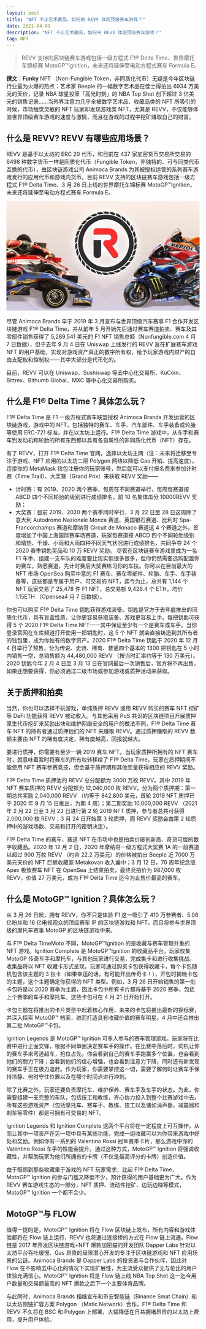 ```yaml
---
layout: post
title: "NFT 不止艺术藏品，如何用 REVV 体验顶级赛车游戏？"
date: 2021-04-09
description: "NFT 不止艺术藏品，如何用 REVV 体验顶级赛车游戏？"
tag: NFT
---   
```

>REVV 支持的区块链赛车游戏包括一级方程式 F1® Delta Time、世界摩托车锦标赛 MotoGP™Ignition，未来还将延伸至电动方程式赛车 Formula E。

__撰文：Funky__
NFT （Non-Fungible Token，非同质化代币）无疑是今年区块链行业最为火爆的热点：艺术家 Beeple 的一幅数字艺术品在佳士得拍出 6934 万美元的天价，记录 NBA 球星投篮「高光时刻」的 NBA Top Shot 创下超过 3 亿美元的销售记录……当外界注意力几乎全被数字艺术品、收藏品类的 NFT 所吸引的时候，市场触觉灵敏的 NFT 玩家却发现游戏类 NFT，尤其是 REVV，不仅能够体验世界顶级赛车游戏的速度与激情，而且在游戏的过程中挖矿赚取自己的财富。

## 什么是 REVV? REVV 有哪些应用场景？
REVV 是基于以太坊的 ERC 20 代币，和目前在 437 家加密货币交易所交易的 6498 种数字货币一样是同质化代币（Fungible Token，非独特的、可与同类代币互换的代币），由区块链游戏公司 Animoca Brands 为其被授权运营的系列赛车游戏发行的应用代币和游戏内货币。目前 REVV 支持的区块链赛车游戏包括一级方程式 F1® Delta Time、3 月 26 日上线的世界摩托车锦标赛 MotoGP™Ignition，未来还将延伸至电动方程式赛车 Formula E。

![](/images/posts/nft/0409.01.jpg)

尽管 Animoca Brands 早于 2019 年 3 月宣布与世界顶级汽车赛事 F1 合作开发区块链游戏 F1® Delta Time，并从前年 5 月开始先后通过赛车赛道拍卖、赛车及其零部件销售获得了 5,289,541 美元的 F1 NFT 销售总额（Nonfungible.com 4 月 7 日数据），但于去年 9 月 4 日在 Uniswap 上线发行的 REVV 旨在扩展赛车游戏 NFT 的用户基础，实现对游戏资产真正的数字所有权，给予玩家游戏内财产的自由支配权和控制权——其中大部分是代币化的。

目前，REVV 可以在 Uniswap、Sushiswap 等去中心化交易所、KuCoin、Bittrex、Bithumb Global、MXC 等中心化交易所购买。

## 什么是 F1® Delta Time？具体怎么玩？
F1® Delta Time 是 F1 一级方程式赛车联盟授权 Animoca Brands 开发运营的区块链游戏，游戏中的 NFT，包括独特的赛车、车手、汽车部件、车手装备或轮胎等使用 ERC-721 标准，并在以太坊上运行。F1® Delta Time 游戏中，从车手和赛车到发动机和轮胎的所有东西都以具有各自属性的非同质化代币（NFT）存在。

有了 REVV，打开 F1® Delta Time 官网，选择以太坊主网（注：未来将迁移至专注于游戏、NFT 应用的以太坊二层 Polygon 网络以降低 Gas 开销、提高速度），连接你的 MetaMask 钱包注册你的玩家账号，然后就可以支付报名费来参加计时赛（Time Trail）、大奖赛（Grand Prix）来获取 REVV 奖励——

* 计时赛：有 2019、2020 两个赛季，每周在不同赛道举行，每周每赛道按 ABCD 四个不同轮胎的级别进行成绩排名，前 10 名集体瓜分 10000REVV 奖励；
* 大奖赛：目前 2019、2020 两个赛季同时举行，3 月 22 日至 28 日这周除了意大利 Autodromo Nazionale Monza 赛道、英国银石赛道、比利时 Spa-Francorchamps 赛道和摩纳哥 Circuit de Monaco 赛道这 4 个赛道之外，首度增加了中国上海国际赛车场赛道，玩家每赛道按 ABCD 四个不同轮胎级别和晴热、干燥、小雨和大雨四种不同天气状况进行成绩排名，共同争夺 24 个 2020 赛季钥匙奖品和 10 万 REVV 奖励。
尽管在区块链赛车游戏里成为一名 F1 车手、组建一支车队的难度要比现实低很多很多，但你仍然需要选购配置你的赛车，熟悉赛道，先计时赛后大奖赛练习你的车技。你可以在目前最大的 NFT 市场 OpenSea 购买中意的 F1 赛车、赛车零部件、轮胎、车手、车手装备等，这些都是专属于用户、可交易的 NFT，迄今为止，总共有 1,144 个 NFT 玩家交易了 25,478 件 F1 NFT，总交易额 9,426.4 个 ETH，均价 1.15ETH （Opensea4 月 7 日数据）。

你也可以购买 F1® Delta Time 钥匙获得游戏装备。钥匙是官方于去年底推出的同质化代币，具有盲盒性质，让你更容易获取装备、游戏更容易上手。每把钥匙可获得 5 个 2020 F1® Delta Time NFT——其中保证至少有一个是赛车或车手。当你登录官网在车库频道打开使用一把钥匙时，这 5 个 NFT 就会直接铸造到其所有者的钱包里，成为你独有的数字资产。2020 F1® Delta Time 钥匙于 2020 年 12 月 4 日举行了预售，分为传说、史诗、稀有、普通四个基本的 1300 把钥匙在 5 小时内销售一空，总销售额为 44,480,000 REVV （按当时汇率约等于 130 万美元）。2020 钥匙今年 2 月 4 日至 3 月 13 日在官网最后一次销售后，官方将不再出售。如果还想要获得，你必须通过二级市场或参加游戏或质押活动来获取。

## 关于质押和拍卖
当然，你也可以选择不玩游戏，单纯质押 REVV 或用 REVV 购买的赛车 NFT 挖矿等 DeFi 功能获得 REVV 被动收入。与其他采用 PoS 共识的区块链项目开展质押原生代币挖矿来奖励出块和维护网络安全的用户的做法不同，F1® Delta Time 赛车 NFT 的持有者通过质押他们的 NFT 来赚取 REVV。通过质押赚取的 REVV 数额主要由 NFT 的稀有度决定，稀有度越高，回报就越大。

要进行质押，你需要有至少一辆 2019 赛车 NFT。当玩家质押所拥有的 NFT 赛车时，就意味着暂时将赛车的所有权转移给了 F1® Delta Time，玩家在质押期间不能使用 NFT 赛车参赛竞技，但会基于质押期和其他变量获得相应的 REVV 奖励。

F1® Delta Time 质押池的 REVV 总分配额为 3000 万枚 REVV。其中 2019 年 NFT 赛车质押的 REVV 分配额为 12,040,000 枚 REVV，分为两个质押期：第一期总共奖励 2,040,000 REVV （约等于 842,800 美元，首轮 2019 NFT 质押已于 2020 年 9 月 15 日推出，为期 4 周）；第二期奖励 10,000,000 REVV （2021 年 2 月 22 日至 3 月 23 日进行第 2 轮 2019 NFT 质押，参与者总共可获得 2,000,000 枚 REVV；3 月 24 日开始第 3 轮质押，而 REVV 奖励会由第 2 轮质押中的游戏场数、交易和打开的密钥决定）。

F1® Delta Time 的赛车、赛道 NFT 在市场中也是拍卖价屡创新高、奇货可居的数字收藏品。2020 年 12 月 2 日，2020 年摩纳哥一级方程式大奖赛 1A 的一段赛道以超过 900 万枚 REVV （约合 22.2 万美元）的价格被拍出 Beeple 近 7000 万美元天价的 NFT 巨鲸收藏家 Metakovan 收入囊中；3 月 12 日，70 周年纪念版 Apex 极致赛车 NFT 在 OpenSea 上结束拍卖，最终竞拍价为 987,000 枚 REVV，价值 27 万美元，成为 F1® Delta Time 迄今为止售价最高的赛车。

## 什么是 MotoGP™ Ignition？具体怎么玩？
从 3 月 26 日起，拥有 REVV，你不只是体验 F1 这一吸引了 410 万参赛者、5.06 亿粉丝和 16 亿电视观众的顶级赛车 IP 的区块链游戏和 NFT，而且将参与世界顶级的摩托车赛事 MotoGP 的区块链游戏中来。

与 F1® Delta TimeMoto 不同，MotoGP™Ignition 的是收藏与赛车管理并重的 NFT 游戏。Ignition Complete 是 MotoGP™Ignition 的收藏品平台，玩家收集 MotoGP 传奇车手和摩托车，与其他玩家进行交易，完成集卡和进行收集挑战。收集品将以 NFT 收藏卡形式呈现，玩家可通过购买卡包获得收藏卡，每个卡包随机包含该主题的 3 张卡（如果幸运的话，有可能开出传奇卡！），开包时揭晓卡包的主题，这个主题确定你获得的 NFT 类型。例如，3 月 26 日开始销售的第一批卡包将是以 2020 赛季为主题，因此卡包中所有卡片都将基于 2020 赛季，包括上个赛季的车手和摩托车。这些卡包可在 4 月 21 日开始打开。

卡包主题在将推出的卡片类型中起着核心作用，未来的卡包将推出最新的锦标赛，并深入探索 MotoGP™ 档案，进而打造具有收藏价值的赛车明星。4 月中还会推出第二批 MotoGP™卡包。

Ignition Legends 是 MotoGP™ Ignition 可多人参与的赛车管理游戏。玩家将在比赛中进行正面交锋，根据不同单圈决定赛车手的操作。在比赛中落后时，伺机让你的赛车手来弯道超车，抢位占先。你会看到自己的赛车手跑赢多个位置，也会看到他们的耐力下降；会看到他们的信心增强，也会看到注意力下降，同时还有新发现的赛车手正在极力追赶。作为玩家，你需要掌控这一切，需要了解何时让赛车手保持冷静、何时守住位置以及在哪个时间点进行冲刺。

除了比赛之外，玩家还要负责摩托车、维护保养、赛车手及车手的状态。为此，你需要组建一支完整的车队，包括技工和教练，齐心协力投入到整个比赛游戏中去。所有这些游戏资产（包括摩托车、赛车手、教练、技工以及诸如消声器，减震器和刹车等零件）都是可拥有可交易的 NFT。

Ignition Legends 和 Ignition Complete 这两个平台将在一定程度上可互操作，从而让其中一项资产在另一项中具有某些功能，完成一组收藏可以为你带来游戏中好处和奖励。例如你有一系列的 Valentino Rossi 冠军赛季卡片，那么游戏中你的 Valentino Rossi 车手的性能会提升。通过这种方式，MotoGP™ Ignition 将强调收藏性，并帮助玩家为他们所拥有的卡牌（不仅是最高评分的卡牌）创造价值。

由于照顾到那些收藏重于游戏的 NFT 玩家需求，比起 F1® Delta Time，MotoGP™ Ignition 的参与门槛又降低不少，预计获得的用户基础更为广大。作为 REVV 赛车游戏生态的一部分，NFT 质押、流动性挖矿、边玩边赚等模式，MotoGP™ Ignition 一个都不会少。

## MotoGP™与 FLOW
值得一提的是，MotoGP™ Ignition 将在 Flow 区块链上发布，所有内容和游戏体验都将在 Flow 链上运行，REVV 也将通过连接桥的方式在 Flow 链上流通。Flow 链是 2017 年开发区块链游戏+NFT 爆款加密猫的开发团队 Dapper Labs 针对以太坊平台吞吐缓慢、Gas 昂贵的局限潜心开发的专注于区块链游戏和 NFT 应用场景的公链。Animoca Brands 是 Dapper Labs 的投资者与合作伙伴，因此对 Flow 在不影响去中心化的情况下实现扩展性，为主流受众提供了无与伦比的用户体验充满信心。MotoGP™ Ignition 将是 Flow 链上线 NBA Top Shot 这一迄今用户数量和交易额最高的 NFT 爆款之后下一个主要体育品牌。

与此同时，Animoca Brands 相继宣布和币安智能链（Binance Smat Chain）和以太坊侧链扩容方案 Polygon （Matic Network）合作，F1® Delta Time 和 REVV 不久将在 BSC 和 Polygon 上部署，大幅降低在日益拥堵昂贵的以太坊上费用，提升用户体验。
